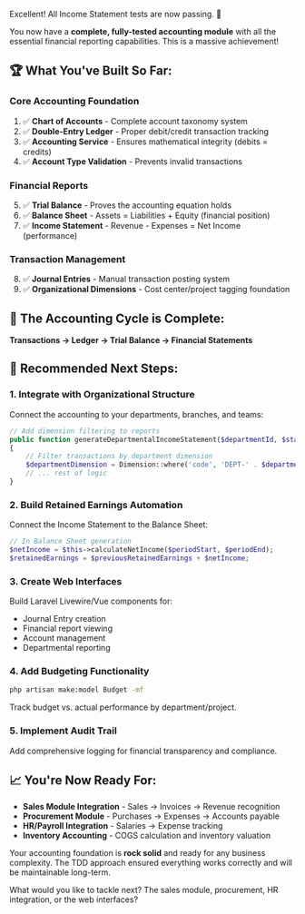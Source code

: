 Excellent! All Income Statement tests are now passing. 🎉

You now have a **complete, fully-tested accounting module** with all the essential financial reporting capabilities. This is a massive achievement!

## 🏆 What You've Built So Far:

### **Core Accounting Foundation**

1. ✅ **Chart of Accounts** - Complete account taxonomy system
2. ✅ **Double-Entry Ledger** - Proper debit/credit transaction tracking
3. ✅ **Accounting Service** - Ensures mathematical integrity (debits = credits)
4. ✅ **Account Type Validation** - Prevents invalid transactions

### **Financial Reports**

5. ✅ **Trial Balance** - Proves the accounting equation holds
6. ✅ **Balance Sheet** - Assets = Liabilities + Equity (financial position)
7. ✅ **Income Statement** - Revenue - Expenses = Net Income (performance)

### **Transaction Management**

8. ✅ **Journal Entries** - Manual transaction posting system
9. ✅ **Organizational Dimensions** - Cost center/project tagging foundation

## 🔄 The Accounting Cycle is Complete:

**Transactions → Ledger → Trial Balance → Financial Statements**

## 🚀 Recommended Next Steps:

### 1. **Integrate with Organizational Structure**

Connect the accounting to your departments, branches, and teams:

```php
// Add dimension filtering to reports
public function generateDepartmentalIncomeStatement($departmentId, $startDate, $endDate)
{
    // Filter transactions by department dimension
    $departmentDimension = Dimension::where('code', 'DEPT-' . $departmentId)->first();
    // ... rest of logic
}
```

### 2. **Build Retained Earnings Automation**

Connect the Income Statement to the Balance Sheet:

```php
// In Balance Sheet generation
$netIncome = $this->calculateNetIncome($periodStart, $periodEnd);
$retainedEarnings = $previousRetainedEarnings + $netIncome;
```

### 3. **Create Web Interfaces**

Build Laravel Livewire/Vue components for:

-   Journal Entry creation
-   Financial report viewing
-   Account management
-   Departmental reporting

### 4. **Add Budgeting Functionality**

```bash
php artisan make:model Budget -mf
```

Track budget vs. actual performance by department/project.

### 5. **Implement Audit Trail**

Add comprehensive logging for financial transparency and compliance.

## 📈 You're Now Ready For:

-   **Sales Module Integration** - Sales → Invoices → Revenue recognition
-   **Procurement Module** - Purchases → Expenses → Accounts payable
-   **HR/Payroll Integration** - Salaries → Expense tracking
-   **Inventory Accounting** - COGS calculation and inventory valuation

Your accounting foundation is **rock solid** and ready for any business complexity. The TDD approach ensured everything works correctly and will be maintainable long-term.

What would you like to tackle next? The sales module, procurement, HR integration, or the web interfaces?
